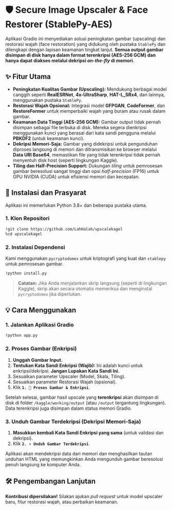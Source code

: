 # 🛡️ Secure Image Upscaler & Face Restorer (StablePy-AES)

Aplikasi Gradio ini menyediakan solusi peningkatan gambar (upscaling) dan restorasi wajah (face restoration) yang didukung oleh pustaka `StablePy` dan dilengkapi dengan lapisan keamanan tingkat lanjut. **Semua output gambar disimpan di disk hanya dalam format terenkripsi (AES-256 GCM) dan hanya dapat diakses melalui dekripsi *on-the-fly* di memori.**

## ✨ Fitur Utama

  * **Peningkatan Kualitas Gambar (Upscaling):** Mendukung berbagai model canggih seperti **RealESRNet**, **4x-UltraSharp**, **HAT-L\_SRx4**, dan lainnya, menggunakan pustaka `StablePy`.
  * **Restorasi Wajah Opsional:** Integrasi model **GFPGAN**, **CodeFormer**, dan **RestoreFormer** untuk memperbaiki wajah yang buram atau rusak dalam gambar.
  * **Keamanan Data Tinggi (AES-256 GCM):** Gambar output tidak pernah disimpan sebagai file terbuka di disk. Mereka segera dienkripsi menggunakan kunci yang berasal dari kata sandi pengguna melalui **PBKDF2** (untuk keamanan kunci).
  * **Dekripsi Memori-Saja:** Gambar yang didekripsi untuk pengunduhan diproses langsung di memori dan ditransmisikan ke browser melalui **Data URI Base64**, memastikan file yang tidak terenkripsi tidak pernah menyentuh disk host (seperti lingkungan Kaggle).
  * **Tiling dan Half-Precision Support:** Dukungan *tiling* untuk pemrosesan gambar beresolusi sangat tinggi dan opsi *half-precision* (FP16) untuk GPU NVIDIA (CUDA) untuk efisiensi memori dan kecepatan.

## 🚀 Instalasi dan Prasyarat

Aplikasi ini memerlukan Python 3.8+ dan beberapa pustaka utama.

### 1\. Klon Repositori

```bash
!git clone https://github.com/LahHalah/upscalekagel
%cd upscalekagel
```

### 2\. Instalasi Dependensi

Kami menggunakan `pycryptodomex` untuk kriptografi yang kuat dan `stablepy` untuk pemrosesan gambar.

```bash
!python install.py
```

> **Catatan:** Jika Anda menjalankan skrip langsung (seperti di lingkungan Kaggle), skrip akan secara otomatis memeriksa dan menginstal `pycryptodomex` jika diperlukan.

## 💡 Cara Menggunakan

### 1\. Jalankan Aplikasi Gradio

```bash
!python app.py 
```

### 2\. Proses Gambar (Enkripsi)

1.  **Unggah Gambar Input.**
2.  **Tentukan Kata Sandi Enkripsi (Wajib):** Ini adalah kunci untuk enkripsi/dekripsi. **Jangan Lupakan Kata Sandi Ini.**
3.  Sesuaikan parameter Upscaler (Model, Skala, Tiling).
4.  Sesuaikan parameter Restorasi Wajah (opsional).
5.  Klik **`1. 🚀 Proses Gambar & Enkripsi`**.

Setelah selesai, gambar hasil upscale yang **terenkripsi** akan disimpan di disk di folder `/kaggle/working/output` (atau `/output` tergantung lingkungan). Data terenkripsi juga disimpan dalam status memori Gradio.

### 3\. Unduh Gambar Terdekripsi (Dekripsi Memori-Saja)

1.  **Masukkan kembali Kata Sandi Enkripsi yang sama** (untuk validasi dan dekripsi).
2.  Klik **`2. ⬇️ Unduh Gambar Terdekripsi`**.

Aplikasi akan mendekripsi data dari memori dan menghasilkan tautan unduhan HTML yang memungkinkan Anda mengunduh gambar beresolusi penuh langsung ke komputer Anda.

## 🛠️ Pengembangan Lanjutan

**Kontribusi dipersilakan\!** Silakan ajukan *pull request* untuk model upscaler baru, fitur restorasi wajah, atau perbaikan keamanan.
